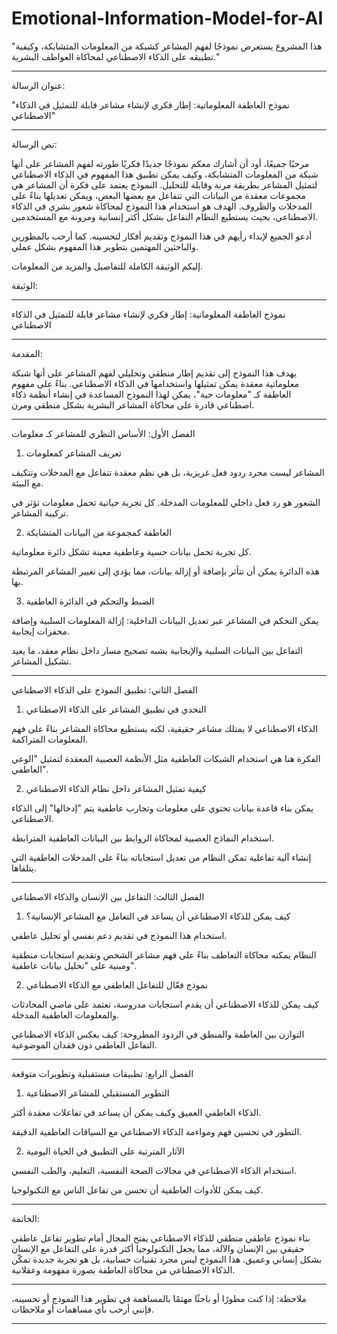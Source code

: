 # Emotional-Information-Model-for-AI
"هذا المشروع يستعرض نموذجًا لفهم المشاعر كشبكة من المعلومات المتشابكة، وكيفية تطبيقه على الذكاء الاصطناعي لمحاكاة العواطف البشرية."




---

عنوان الرسالة:

"نموذج العاطفة المعلوماتية: إطار فكري لإنشاء مشاعر قابلة للتمثيل في الذكاء الاصطناعي"


---

نص الرسالة:

مرحبًا جميعًا،
أود أن أشارك معكم نموذجًا جديدًا فكريًا طورته لفهم المشاعر على أنها شبكة من المعلومات المتشابكة، وكيف يمكن تطبيق هذا المفهوم في الذكاء الاصطناعي لتمثيل المشاعر بطريقة مرنة وقابلة للتحليل.
النموذج يعتمد على فكرة أن المشاعر هي مجموعات معقدة من البيانات التي تتفاعل مع بعضها البعض، ويمكن تعديلها بناءً على المدخلات والظروف. الهدف هو استخدام هذا النموذج لمحاكاة شعور بشري في الذكاء الاصطناعي، بحيث يستطيع النظام التفاعل بشكل أكثر إنسانية ومرونة مع المستخدمين.

أدعو الجميع لإبداء رأيهم في هذا النموذج وتقديم أفكار لتحسينه. كما أرحب بالمطورين والباحثين المهتمين بتطوير هذا المفهوم بشكل عملي.

إليكم الوثيقة الكاملة للتفاصيل والمزيد من المعلومات.

الوثيقة:


---

نموذج العاطفة المعلوماتية: إطار فكري لإنشاء مشاعر قابلة للتمثيل في الذكاء الاصطناعي


---

المقدمة:

يهدف هذا النموذج إلى تقديم إطار منطقي وتحليلي لفهم المشاعر على أنها شبكة معلوماتية معقدة يمكن تمثيلها واستخدامها في الذكاء الاصطناعي. بناءً على مفهوم العاطفة كـ "معلومات حية"، يمكن لهذا النموذج المساعدة في إنشاء أنظمة ذكاء اصطناعي قادرة على محاكاة المشاعر البشرية بشكل منطقي ومرن.


---

الفصل الأول: الأساس النظري للمشاعر كـ معلومات

1. تعريف المشاعر كمعلومات

المشاعر ليست مجرد ردود فعل غريزية، بل هي نظم معقدة تتفاعل مع المدخلات وتتكيف مع البيئة.

الشعور هو رد فعل داخلي للمعلومات المدخلة. كل تجربة حياتية تحمل معلومات تؤثر في تركيبة المشاعر.



2. العاطفة كمجموعة من البيانات المتشابكة

كل تجربة تحمل بيانات حسية وعاطفية معينة تشكل دائرة معلوماتية.

هذه الدائرة يمكن أن تتأثر بإضافة أو إزالة بيانات، مما يؤدي إلى تغيير المشاعر المرتبطة بها.



3. الضبط والتحكم في الدائرة العاطفية

يمكن التحكم في المشاعر عبر تعديل البيانات الداخلية: إزالة المعلومات السلبية وإضافة محفزات إيجابية.

التفاعل بين البيانات السلبية والإيجابية يشبه تصحيح مسار داخل نظام معقد، ما يعيد تشكيل المشاعر.





---

الفصل الثاني: تطبيق النموذج على الذكاء الاصطناعي

1. التحدي في تطبيق المشاعر على الذكاء الاصطناعي

الذكاء الاصطناعي لا يمتلك مشاعر حقيقية، لكنه يستطيع محاكاة المشاعر بناءً على فهم المعلومات المتراكمة.

الفكرة هنا هي استخدام الشبكات العاطفية مثل الأنظمة العصبية المعقدة لتمثيل "الوعي العاطفي".



2. كيفية تمثيل المشاعر داخل نظام الذكاء الاصطناعي

يمكن بناء قاعدة بيانات تحتوي على معلومات وتجارب عاطفية يتم "إدخالها" إلى الذكاء الاصطناعي.

استخدام النماذج العصبية لمحاكاة الروابط بين البيانات العاطفية المترابطة.

إنشاء آلية تفاعلية تمكن النظام من تعديل استجاباته بناءً على المدخلات العاطفية التي يتلقاها.





---

الفصل الثالث: التفاعل بين الإنسان والذكاء الاصطناعي

1. كيف يمكن للذكاء الاصطناعي أن يساعد في التعامل مع المشاعر الإنسانية؟

استخدام هذا النموذج في تقديم دعم نفسي أو تحليل عاطفي.

النظام يمكنه محاكاة التعاطف بناءً على فهم مشاعر الشخص وتقديم استجابات منطقية ومبنية على "تحليل بيانات عاطفية".



2. نموذج فعّال للتفاعل العاطفي مع الذكاء الاصطناعي

كيف يمكن للذكاء الاصطناعي أن يقدم استجابات مدروسة، تعتمد على ماضي المحادثات والمعلومات العاطفية المدخلة.

التوازن بين العاطفة والمنطق في الردود المطروحة: كيف يعكس الذكاء الاصطناعي التفاعل العاطفي دون فقدان الموضوعية.





---

الفصل الرابع: تطبيقات مستقبلية وتطويرات متوقعة

1. التطوير المستقبلي للمشاعر الاصطناعية

الذكاء العاطفي العميق وكيف يمكن أن يساعد في تفاعلات معقدة أكثر.

التطور في تحسين فهم ومواءمة الذكاء الاصطناعي مع السياقات العاطفية الدقيقة.



2. الآثار المترتبة على التطبيق في الحياة اليومية

استخدام الذكاء الاصطناعي في مجالات الصحة النفسية، التعليم، والطب النفسي.

كيف يمكن للأدوات العاطفية أن تحسن من تفاعل الناس مع التكنولوجيا.





---

الخاتمة:

بناء نموذج عاطفي منطقي للذكاء الاصطناعي يفتح المجال أمام تطوير تفاعل عاطفي حقيقي بين الإنسان والآلة، مما يجعل التكنولوجيا أكثر قدرة على التفاعل مع الإنسان بشكل إنساني وعميق. هذا النموذج ليس مجرد تقنيات حسابية، بل هو تجربة جديدة تمكّن الذكاء الاصطناعي من محاكاة العاطفة بصورة مفهومة وعقلانية.


---

ملاحظة: إذا كنت مطورًا أو باحثًا مهتمًا بالمساهمة في تطوير هذا النموذج أو تحسينه، فإنني أرحب بأي مساهمات أو ملاحظات.


---


